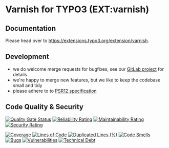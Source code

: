 # Varnish for TYPO3 (EXT:varnish)

## Documentation

Please head over to https://extensions.typo3.org/extension/varnish.

## Development

* we do welcome merge requests for bugfixes, see our [GitLab project](https://gitlab.com/opsone_ch/typo3/varnish/-/merge_requests) for details
* we're happy to merge new features, but we like to keep the codebase small and tidy
* please adhere to to [PSR12 specification](https://www.php-fig.org/psr/psr-12/)

## Code Quality & Security

[![Quality Gate Status](https://sonarcloud.io/api/project_badges/measure?project=typo3-varnish&metric=alert_status)](https://sonarcloud.io/summary/new_code?id=typo3-varnish)
[![Reliability Rating](https://sonarcloud.io/api/project_badges/measure?project=typo3-varnish&metric=reliability_rating)](https://sonarcloud.io/summary/new_code?id=typo3-varnish)
[![Maintainability Rating](https://sonarcloud.io/api/project_badges/measure?project=typo3-varnish&metric=sqale_rating)](https://sonarcloud.io/summary/new_code?id=typo3-varnish)
[![Security Rating](https://sonarcloud.io/api/project_badges/measure?project=typo3-varnish&metric=security_rating)](https://sonarcloud.io/summary/new_code?id=typo3-varnish)

[![Coverage](https://sonarcloud.io/api/project_badges/measure?project=typo3-varnish&metric=coverage)](https://sonarcloud.io/summary/new_code?id=typo3-varnish)
[![Lines of Code](https://sonarcloud.io/api/project_badges/measure?project=typo3-varnish&metric=ncloc)](https://sonarcloud.io/summary/new_code?id=typo3-varnish)
[![Duplicated Lines (%)](https://sonarcloud.io/api/project_badges/measure?project=typo3-varnish&metric=duplicated_lines_density)](https://sonarcloud.io/summary/new_code?id=typo3-varnish)
[![Code Smells](https://sonarcloud.io/api/project_badges/measure?project=typo3-varnish&metric=code_smells)](https://sonarcloud.io/summary/new_code?id=typo3-varnish)
[![Bugs](https://sonarcloud.io/api/project_badges/measure?project=typo3-varnish&metric=bugs)](https://sonarcloud.io/summary/new_code?id=typo3-varnish)
[![Vulnerabilities](https://sonarcloud.io/api/project_badges/measure?project=typo3-varnish&metric=vulnerabilities)](https://sonarcloud.io/summary/new_code?id=typo3-varnish)
[![Technical Debt](https://sonarcloud.io/api/project_badges/measure?project=typo3-varnish&metric=sqale_index)](https://sonarcloud.io/summary/new_code?id=typo3-varnish)
